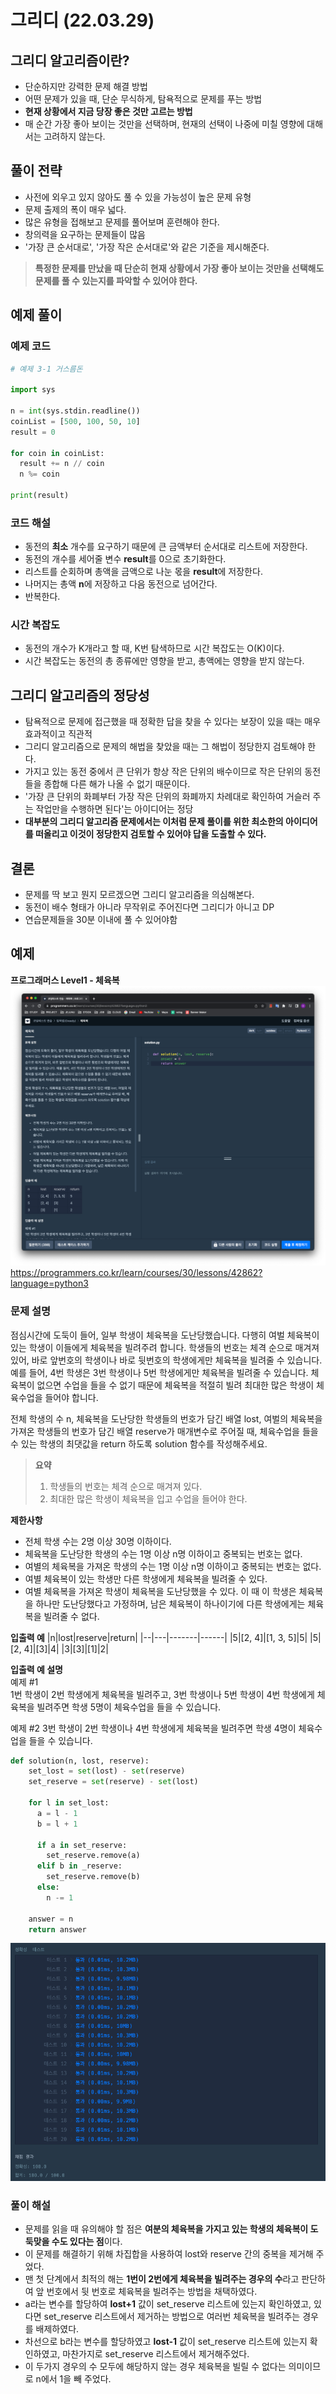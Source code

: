 # 그리디 (22.03.29)

## 그리디 알고리즘이란?

- 단순하지만 강력한 문제 해결 방법
- 어떤 문제가 있을 때, 단순 무식하게, 탐욕적으로 문제를 푸는 방법
- **현재 상황에서 지금 당장 좋은 것만 고르는 방법**
- 매 순간 가장 좋아 보이는 것만을 선택하며, 현재의 선택이 나중에 미칠 영향에 대해서는 고려하지 않는다.

## 풀이 전략

- 사전에 외우고 있지 않아도 풀 수 있을 가능성이 높은 문제 유형
- 문제 출제의 폭이 매우 넓다.
- 많은 유형을 접해보고 문제를 풀어보며 훈련해야 한다.
- 창의력을 요구하는 문제들이 많음
- '가장 큰 순서대로', '가장 작은 순서대로'와 같은 기준을 제시해준다.

> **특정한 문제를 만났을 때 단순히 현재 상황에서 가장 좋아 보이는 것만을 선택해도 문제를 풀 수 있는지를 파악할 수 있어야 한다.**

## 예제 풀이

### 예제 코드

```python
# 예제 3-1 거스름돈

import sys

n = int(sys.stdin.readline())
coinList = [500, 100, 50, 10]
result = 0

for coin in coinList:
  result += n // coin
  n %= coin

print(result)
```

### 코드 해설

- 동전의 **최소** 개수를 요구하기 때문에 큰 금액부터 순서대로 리스트에 저장한다.
- 동전의 개수를 세어줄 변수 **result**를 0으로 초기화한다.
- 리스트를 순회하며 총액을 금액으로 나눈 몫을 **result**에 저장한다.
- 나머지는 총액 **n**에 저장하고 다음 동전으로 넘어간다.
- 반복한다.

### 시간 복잡도

- 동전의 개수가 K개라고 할 때, K번 탐색하므로 시간 복잡도는 O(K)이다.
- 시간 복잡도는 동전의 총 종류에만 영향을 받고, 총액에는 영향을 받지 않는다.

## 그리디 알고리즘의 정당성

- 탐욕적으로 문제에 접근했을 때 정확한 답을 찾을 수 있다는 보장이 있을 때는 매우 효과적이고 직관적
- 그리디 알고리즘으로 문제의 해법을 찾았을 때는 그 해법이 정당한지 검토해야 한다.
- 가지고 있는 동전 중에서 큰 단위가 항상 작은 단위의 배수이므로 작은 단위의 동전들을 종합해 다른 해가 나올 수 없기 때문이다.
- '가장 큰 단위의 화폐부터 가장 작은 단위의 화폐까지 차례대로 확인하여 거슬러 주는 작업만을 수행하면 된다'는 아이디어는 정당
- **대부분의 그리디 알고리즘 문제에서는 이처럼 문제 풀이를 위한 최소한의 아이디어를 떠올리고 이것이 정당한지 검토할 수 있어야 답을 도출할 수 있다.**

## 결론

- 문제를 딱 보고 뭔지 모르겠으면 그리디 알고리즘을 의심해본다.
- 동전이 배수 형태가 아니라 무작위로 주어진다면 그리디가 아니고 DP
- 연습문제들을 30분 이내에 풀 수 있어야함

## 예제

**프로그래머스 Level1 - 체육복**
![예제](../../img/스크린샷%202022-04-08%20오후%209.04.40.png)
https://programmers.co.kr/learn/courses/30/lessons/42862?language=python3

### 문제 설명

점심시간에 도둑이 들어, 일부 학생이 체육복을 도난당했습니다. 다행히 여벌 체육복이 있는 학생이 이들에게 체육복을 빌려주려 합니다. 학생들의 번호는 체격 순으로 매겨져 있어, 바로 앞번호의 학생이나 바로 뒷번호의 학생에게만 체육복을 빌려줄 수 있습니다. 예를 들어, 4번 학생은 3번 학생이나 5번 학생에게만 체육복을 빌려줄 수 있습니다. 체육복이 없으면 수업을 들을 수 없기 때문에 체육복을 적절히 빌려 최대한 많은 학생이 체육수업을 들어야 합니다.

전체 학생의 수 n, 체육복을 도난당한 학생들의 번호가 담긴 배열 lost, 여벌의 체육복을 가져온 학생들의 번호가 담긴 배열 reserve가 매개변수로 주어질 때, 체육수업을 들을 수 있는 학생의 최댓값을 return 하도록 solution 함수를 작성해주세요.

> **요약**
>
> 1. 학생들의 번호는 체격 순으로 매겨져 있다.
> 2. 최대한 많은 학생이 체육복을 입고 수업을 들어야 한다.

**제한사항**

- 전체 학생 수는 2명 이상 30명 이하이다.
- 체육복을 도난당한 학생의 수는 1명 이상 n명 이하이고 중복되는 번호는 없다.
- 여별의 체육복을 가져온 학생의 수는 1명 이상 n명 이하이고 중복되는 번호는 없다.
- 여별 체육복이 있는 학생만 다른 학생에게 체육복을 빌려줄 수 있다.
- 여별 체육복을 가져온 학생이 체육복을 도난당했을 수 있다. 이 때 이 학생은 체육복을 하나만 도난당했다고 가정하며, 남은 체육복이 하나이기에 다른 학생에게는 체육복을 빌려줄 수 없다.

**입출력 예**
|n|lost|reserve|return|
|--|---|-------|------|
|5|[2, 4]|[1, 3, 5]|5|
|5|[2, 4]|[3]|4|
|3|[3]|[1]|2|

**입출력 예 설명**  
예제 #1  
1번 학생이 2번 학생에게 체육복을 빌려주고, 3번 학생이나 5번 학생이 4번 학생에게 체육복을 빌려주면 학생 5명이 체육수업을 들을 수 있습니다.

예제 #2
3번 학생이 2번 학생이나 4번 학생에게 체육복을 빌려주면 학생 4명이 체육수업을 들을 수 있습니다.

```python
def solution(n, lost, reserve):
    set_lost = set(lost) - set(reserve)
    set_reserve = set(reserve) - set(lost)

    for l in set_lost:
      a = l - 1
      b = l + 1

      if a in set_reserve:
        set_reserve.remove(a)
      elif b in _reserve:
        set_reserve.remove(b)
      else:
        n -= 1

    answer = n
    return answer
```

![solution](../../img/스크린샷%202022-04-08%20오후%2011.29.30.png)

### 풀이 해설

- 문제를 읽을 때 유의해야 할 점은 **여분의 체육복을 가지고 있는 학생의 체육복이 도둑맞을 수도 있다는 점**이다.
- 이 문제를 해결하기 위해 차집합을 사용하여 lost와 reserve 간의 중복을 제거해 주었다.
- 맨 첫 단계에서 최적의 해는 **1번이 2번에게 체육복을 빌려주는 경우의 수**라고 판단하여 앞 번호에서 뒷 번호로 체육복을 빌려주는 방법을 채택하였다.
- a라는 변수를 할당하여 **lost+1** 값이 set_reserve 리스트에 있는지 확인하였고, 있다면 set_reserve 리스트에서 제거하는 방법으로 여러번 체육복을 빌려주는 경우를 배제하였다.
- 차선으로 b라는 변수를 할당하였고 **lost-1** 값이 set_reserve 리스트에 있는지 확인하였고, 마찬가지로 set_reserve 리스트에서 제거해주었다.
- 이 두가지 경우의 수 모두에 해당하지 않는 경우 체육복을 빌릴 수 없다는 의미이므로 n에서 1을 빼 주었다.
